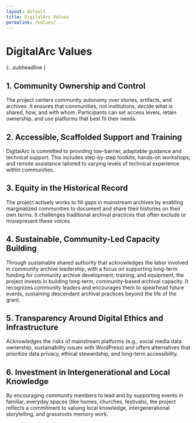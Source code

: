 ```yaml
---
layout: default
title: DigitalArc Values
permalink: /values/
---
```


# DigitalArc Values
{: .subheadline }

## 1. Community Ownership and Control

The project centers community autonomy over stories, artifacts, and archives. It ensures that communities, not institutions, decide what is shared, how, and with whom. Participants can set access levels, retain ownership, and use platforms that best fit their needs. 

## 2. Accessible, Scaffolded Support and Training

DigitalArc is committed to providing low-barrier, adaptable guidance and technical support. This includes step-by-step toolkits, hands-on workshops, and remote assistance tailored to varying levels of technical experience within communities. 

## 3. Equity in the Historical Record

The project actively works to fill gaps in mainstream archives by enabling marginalized communities to document and share their histories on their own terms. It challenges traditional archival practices that often exclude or misrepresent these voices. 

## 4. Sustainable, Community-Led Capacity Building

Through sustainable shared authority that acknowledges the labor involved in community archive leadership, with a focus on supporting long-term funding for community archive development, training, and equipment, the project invests in building long-term, community-based archival capacity. It recognizes community leaders and encourages them to spearhead future events, sustaining descendant archival practices beyond the life of the grant. 

## 5. Transparency Around Digital Ethics and Infrastructure

Acknowledges the risks of mainstream platforms (e.g., social media data ownership, sustainability issues with WordPress) and offers alternatives that prioritize data privacy, ethical stewardship, and long-term accessibility.  

## 6. Investment in Intergenerational and Local Knowledge

By encouraging community members to lead and by supporting events in familiar, everyday spaces (like homes, churches, festivals), the project reflects a commitment to valuing local knowledge, intergenerational storytelling, and grassroots memory work. 
